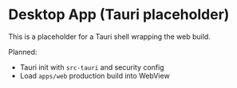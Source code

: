 # Desktop App (Tauri placeholder)

This is a placeholder for a Tauri shell wrapping the web build.

Planned:
- Tauri init with `src-tauri` and security config
- Load `apps/web` production build into WebView

